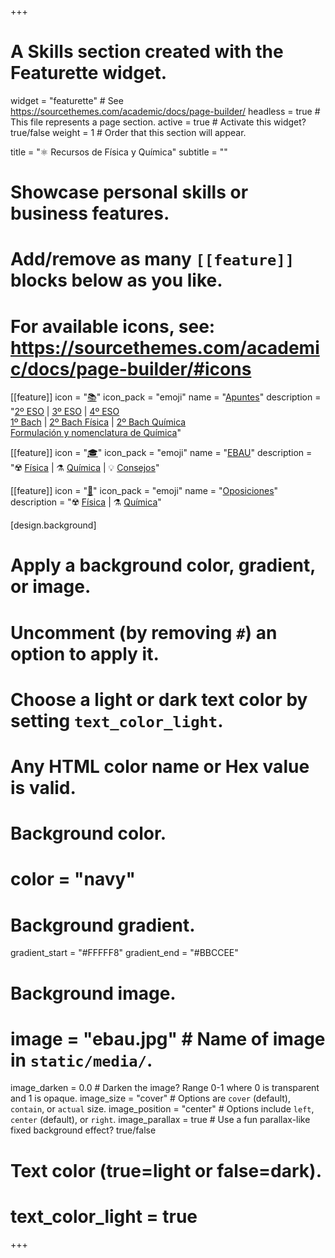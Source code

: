 +++
# A Skills section created with the Featurette widget.
widget = "featurette"  # See https://sourcethemes.com/academic/docs/page-builder/
headless = true  # This file represents a page section.
active = true  # Activate this widget? true/false
weight = 1  # Order that this section will appear.

title = "⚛️ Recursos de Física y Química"
subtitle = ""

# Showcase personal skills or business features.
# 
# Add/remove as many `[[feature]]` blocks below as you like.
# 
# For available icons, see: https://sourcethemes.com/academic/docs/page-builder/#icons

[[feature]]
  icon = "[📚](#apuntes)"
  icon_pack = "emoji"
  name = "[Apuntes](#apuntes)"
  description = "[2º ESO](#apuntes-2ESO) | [3º ESO](#apuntes-3ESO) | [4º ESO](#apuntes-4ESO) <br> [1º Bach](#apuntes-1Bach) | [2º Bach Física](#apuntes-2Bach-fisica) | [2º Bach Química](#apuntes-2Bach-quimica) <br> [Formulación y nomenclatura de Química](#apuntes-formulacion-nomenclatura-quimica)"
  
[[feature]]
  icon = "[🎓](#ebau)"
  icon_pack = "emoji"
  name = "[EBAU](#ebau)"
  description = "☢️ [Física](#ebau-fisica) | ⚗️ [Química](#ebau-quimica) | 💡 [Consejos](#ebau-consejos)"
  
[[feature]]
  icon = "[📝](oposiciones)"
  icon_pack = "emoji"
  name = "[Oposiciones](oposiciones)"
  description = "☢️ [Física](oposiciones#fisica) | ⚗️ [Química](oposiciones#quimica)"  
  
  
[design.background]
  # Apply a background color, gradient, or image.
  #   Uncomment (by removing `#`) an option to apply it.
  #   Choose a light or dark text color by setting `text_color_light`.
  #   Any HTML color name or Hex value is valid.
  
  # Background color.
  # color = "navy"
  
  # Background gradient.
  gradient_start = "#FFFFF8"
  gradient_end = "#BBCCEE"
  
  # Background image.
  # image = "ebau.jpg"  # Name of image in `static/media/`.
  image_darken = 0.0  # Darken the image? Range 0-1 where 0 is transparent and 1 is opaque.
  image_size = "cover"  #  Options are `cover` (default), `contain`, or `actual` size.
  image_position = "center"  # Options include `left`, `center` (default), or `right`.
  image_parallax = true  # Use a fun parallax-like fixed background effect? true/false

  # Text color (true=light or false=dark).
  # text_color_light = true    

+++